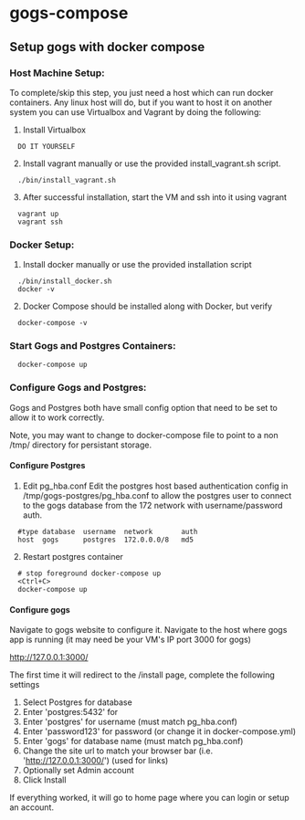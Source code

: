 # gogs-compose
## Setup gogs with docker compose

### Host Machine Setup:
To complete/skip this step, you just need a host which can run docker containers.  Any linux host will do, but if you want to host it on another system you can use Virtualbox and Vagrant by doing the following:

1. Install Virtualbox
```
  DO IT YOURSELF
```
2. Install vagrant manually or use the provided install_vagrant.sh script.
```
  ./bin/install_vagrant.sh
```
3. After successful installation, start the VM and ssh into it using vagrant
```
  vagrant up
  vagrant ssh
```

### Docker Setup:
1. Install docker manually or use the provided installation script
```
  ./bin/install_docker.sh
  docker -v
```
2. Docker Compose should be installed along with Docker, but verify
```
  docker-compose -v
```

### Start Gogs and Postgres Containers:
```
  docker-compose up
```

### Configure Gogs and Postgres:
Gogs and Postgres both have small config option that need to be set to allow it to work correctly.

Note, you may want to change to docker-compose file to point to a non /tmp/ directory for persistant storage.

#### Configure Postgres
1. Edit pg_hba.conf
Edit the postgres host based authentication config in /tmp/gogs-postgres/pg_hba.conf to allow the postgres user to connect to the gogs database from the 172 network with username/password auth.
```
  #type database  username  network       auth
  host  gogs      postgres  172.0.0.0/8   md5
```
2. Restart postgres container
```
  # stop foreground docker-compose up
  <Ctrl+C>
  docker-compose up
```

#### Configure gogs
Navigate to gogs website to configure it.  Navigate to the host where gogs app is running (it may need be your VM's IP port 3000 for gogs)

  http://127.0.0.1:3000/

The first time it will redirect to the /install page, complete the following settings
1. Select Postgres for database
2. Enter 'postgres:5432' for 
3. Enter 'postgres' for username (must match pg_hba.conf)
4. Enter 'password123' for password (or change it in docker-compose.yml)
5. Enter 'gogs' for database name (must match pg_hba.conf)
6. Change the site url to match your browser bar (i.e. 'http://127.0.0.1:3000/') (used for links)
7. Optionally set Admin account
8. Click Install

If everything worked, it will go to home page where you can login or setup an account.





